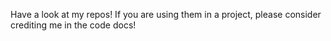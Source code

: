 Have a look at my repos! 
If you are using them in a project, please consider crediting me in the code docs!
